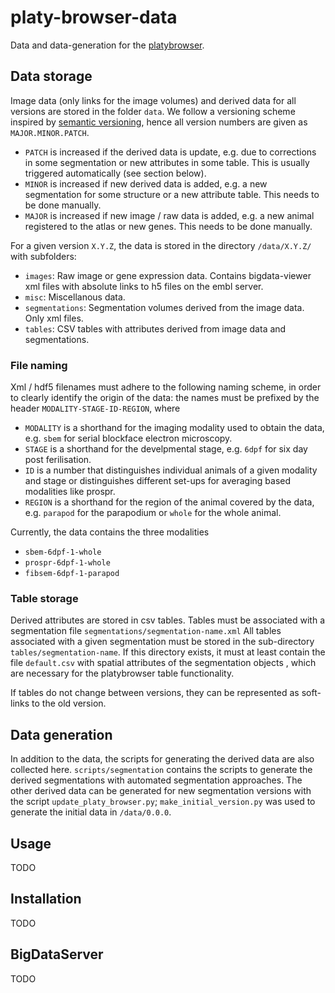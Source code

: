 # platy-browser-data

Data and data-generation for the [platybrowser](https://github.com/embl-cba/fiji-plugin-platyBrowser).


## Data storage

Image data (only links for the image volumes) and derived data for all versions are stored in the folder `data`.
We follow a versioning scheme inspired by [semantic versioning](https://semver.org/), hence all version
numbers are given as `MAJOR.MINOR.PATCH`.

- `PATCH` is increased if the derived data is update, e.g. due to corrections in some segmentation or new attributes in some table. This is usually triggered automatically (see section below).
- `MINOR` is increased if new derived data is added, e.g. a new segmentation for some structure or a new attribute table. This needs to be done manually.
- `MAJOR` is increased if new image / raw data is added, e.g. a new animal registered to the atlas or new genes. This needs to be done manually.

For a given version `X.Y.Z`, the data is stored in the directory `/data/X.Y.Z/` with subfolders:

- `images`: Raw image or gene expression data. Contains bigdata-viewer xml files with absolute links to h5 files on the embl server.
- `misc`: Miscellanous data.
- `segmentations`: Segmentation volumes derived from the image data. Only xml files.
- `tables`: CSV tables with attributes derived from image data and segmentations.

### File naming

Xml / hdf5 filenames must adhere to the following naming scheme, in order to clearly identify the origin of the data:
the names must be prefixed by the header `MODALITY-STAGE-ID-REGION`, where
- `MODALITY` is a shorthand for the imaging modality used to obtain the data, e.g. `sbem` for serial blockface electron microscopy.
- `STAGE` is a shorthand for the develpmental stage, e.g. `6dpf` for six day post ferilisation.
- `ID` is a number that distinguishes individual animals of a given modality and stage or distinguishes different set-ups for averaging based modalities like prospr.
- `REGION` is a shorthand for the region of the animal covered by the data, e.g. `parapod` for the parapodium or `whole` for the whole animal.

Currently, the data contains the three modalities
- `sbem-6dpf-1-whole`
- `prospr-6dpf-1-whole`
- `fibsem-6dpf-1-parapod`

### Table storage

Derived attributes are stored in csv tables. Tables must be associated with a segmentation file `segmentations/segmentation-name.xml`
All tables associated with a given segmentation must be stored in the sub-directory `tables/segmentation-name`.
If this directory exists, it must at least contain the file `default.csv` with spatial attributes of the segmentation objects , which are necessary for the platybrowser table functionality.

If tables do not change between versions, they can be represented as soft-links to the old version.


## Data generation

In addition to the data, the scripts for generating the derived data are also collected here.
`scripts/segmentation` contains the scripts to generate the derived segmentations with automated segmentation approaches.
The other derived data can be generated for new segmentation versions with the script `update_platy_browser.py`;
`make_initial_version.py` was used to generate the initial data in `/data/0.0.0`.


## Usage

TODO


## Installation

TODO


## BigDataServer

TODO
